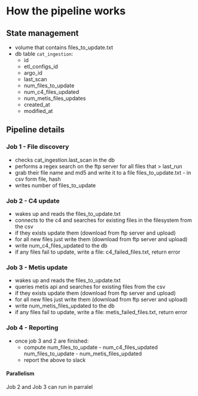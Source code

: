 # How the pipeline works

## State management

- volume that contains files_to_update.txt
- db table `cat_ingestion`: 
	- id
	- etl_configs_id
	- argo_id
	- last_scan
	- num_files_to_update
	- num_c4_files_updated
	- num_metis_files_updates
	- created_at
	- modified_at

## Pipeline details

### Job 1 - File discovery

- checks cat_ingestion.last_scan in the db 
- performs a regex search on the ftp server for all files that > last_run
- grab their file name and md5 and write it to a file files_to_update.txt - in csv form file, hash
- writes number of files_to_update 

### Job 2 - C4 update

- wakes up and reads the files_to_update.txt
- connects to the c4 and searches for existing files in the filesystem from the csv
- if they exists update them (download from ftp server and upload)
- for all new files just write them (download from ftp server and upload)
- write num_c4_files_updated to the db
- if any files fail to update, write a file: c4_failed_files.txt, return error

### Job 3 - Metis update

- wakes up and reads the files_to_update.txt
- queries metis api and searches for existing files from the csv
- if they exists update them (download from ftp server and upload)
- for all new files just write them (download from ftp server and upload)
- write num_metis_files_updated to the db
- if any files fail to update, write a file: metis_failed_files.txt, return error

### Job 4 - Reporting

- once job 3 and 2 are finished:
	- compute
		num_files_to_update -  num_c4_files_updated
		num_files_to_update -  num_metis_files_updated
	- report the above to slack

#### Parallelism

Job 2 and Job 3 can run in parralel